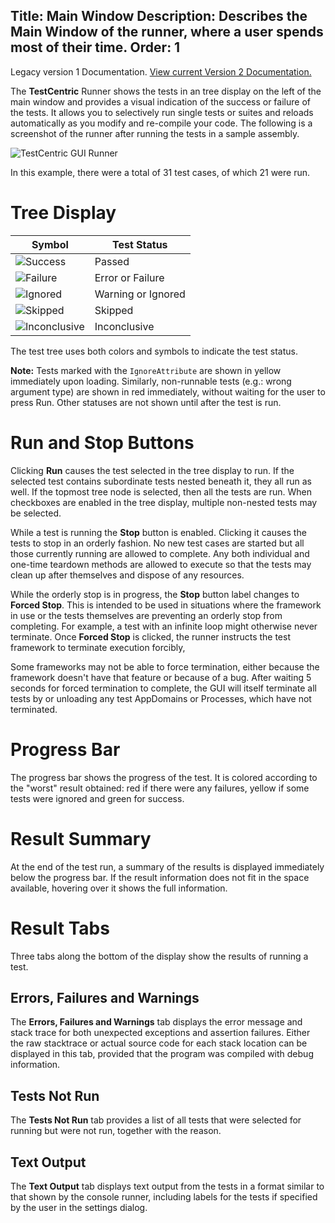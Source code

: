 Title: Main Window
Description: Describes the Main Window of the runner, where a user spends most of their time.
Order: 1
---

<!-- Page-specific styles -->
<style>
    h1 {clear: both}
    .table {width: 300px; float: right; margin-left: 30px}
</style>

<div class="notice">
    Legacy version 1 Documentation. <a href="/testcentric-gui">View current Version 2 Documentation.</a>
</div>

The **TestCentric** Runner shows the tests in an tree display on the left of the main window and provides a visual indication of the success or failure of the tests. It allows you to selectively run single tests or suites and reloads automatically as you modify and re-compile your code. The following is a screenshot of the runner after running the tests in a sample assembly.

![TestCentric GUI Runner](/testcentric-gui/img/testcentric.png)

In this example, there were a total of 31 test cases, of which 21 were run.

# Tree Display

Symbol | Test Status
-------|------------
![Success](/testcentric-gui/img/Success.png) | Passed
![Failure](/testcentric-gui/img/Failure.png) | Error or Failure
![Ignored](/testcentric-gui/img/Ignored.png) | Warning or Ignored
![Skipped](/testcentric-gui/img/Skipped.png) | Skipped
![Inconclusive](/testcentric-gui/img/Inconclusive.png) | Inconclusive

The test tree uses both colors and symbols to indicate the test status.

**Note:** Tests marked with the `IgnoreAttribute` are shown in yellow immediately upon loading. Similarly, non-runnable tests (e.g.: wrong argument type) are shown in red immediately, without waiting for the user to press Run. Other statuses are not shown until after the test is run.

# Run and Stop Buttons

Clicking **Run** causes the test selected in the tree display to run. If the selected test contains
subordinate tests nested beneath it, they all run as well. If the topmost tree node is selected, then
all the tests are run. When checkboxes are enabled in the tree display, multiple non-nested tests may
be selected.

While a test is running the **Stop** button is enabled. Clicking it causes the tests to stop in an
orderly fashion. No new test cases are started but all those currently running are allowed to complete.
Any both individual and one-time teardown methods are allowed to execute so that the tests may clean up
after themselves and dispose of any resources.

While the orderly stop is in progress, the **Stop** button label changes to **Forced Stop**. This is
intended to be used in situations where the framework in use or the tests themselves are preventing
an orderly stop from completing. For example, a test with an infinite loop might otherwise never 
terminate. Once **Forced Stop** is clicked, the runner instructs the test framework to terminate
execution forcibly,

Some frameworks may not be able to force termination, either because the framework doesn't have that
feature or because of a bug. After waiting 5 seconds for forced termination to complete, the GUI will
itself terminate all tests by or unloading any test AppDomains or Processes, which have not terminated.

# Progress Bar

The progress bar shows the progress of the test. It is colored according to the "worst" result obtained: red if there were any failures, yellow if some tests were ignored and green for success.

# Result Summary
At the end of the test run, a summary of the results is displayed immediately below the progress bar. If the result information does not fit in the space available, hovering over it shows the full information.

# Result Tabs

Three tabs along the bottom of the display show the results of running a test.

## Errors, Failures and Warnings

The **Errors, Failures and Warnings** tab displays the error message and stack trace for both unexpected exceptions and assertion failures. Either the raw stacktrace or actual source code for each stack location can be displayed in this tab, provided that the program was compiled with debug information.

## Tests Not Run

The **Tests Not Run** tab provides a list of all tests that were selected for running but were not run, together with the reason.

## Text Output

The **Text Output** tab displays text output from the tests in a format similar to that shown by the console runner, including labels for the tests if specified by the user in the settings dialog.
